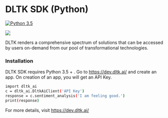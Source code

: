 # DLTK SDK (Python)
[![Python 3.5](https://img.shields.io/badge/python-3.5-blue.svg)](https://www.python.org/downloads/release/python-350/)


[![](https://github.com/dltk-ai/dltk-ai-sdk/blob/master/python/dltk.png)](https://dev.dltk.ai/)

DLTK renders a comprehensive spectrum of solutions that can be accessed by users on-demand from our pool of transformational technologies.

### Installation

DLTK SDK requires Python 3.5 + . Go to https://dev.dltk.ai/ and create an app. On creation of an app, you will get an API Key.

```sh
import dltk_ai
c = dltk_ai.DltkAiClient('API Key')
response = c.sentiment_analysis('I am feeling good.')
print(response)
```

For more details, visit https://dev.dltk.ai/
